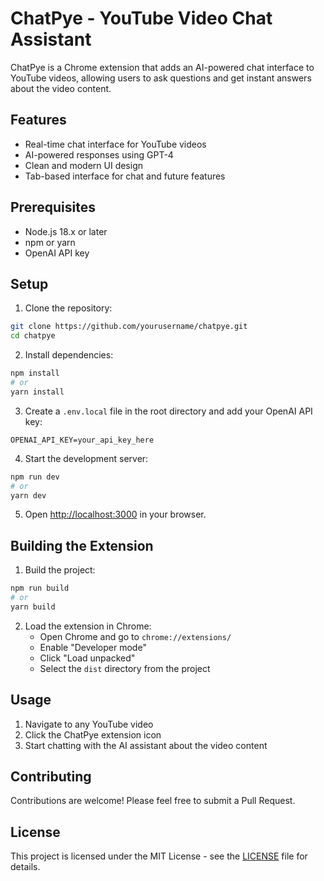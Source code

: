 # ChatPye - YouTube Video Chat Assistant

ChatPye is a Chrome extension that adds an AI-powered chat interface to YouTube videos, allowing users to ask questions and get instant answers about the video content.

## Features

- Real-time chat interface for YouTube videos
- AI-powered responses using GPT-4
- Clean and modern UI design
- Tab-based interface for chat and future features

## Prerequisites

- Node.js 18.x or later
- npm or yarn
- OpenAI API key

## Setup

1. Clone the repository:
```bash
git clone https://github.com/yourusername/chatpye.git
cd chatpye
```

2. Install dependencies:
```bash
npm install
# or
yarn install
```

3. Create a `.env.local` file in the root directory and add your OpenAI API key:
```
OPENAI_API_KEY=your_api_key_here
```

4. Start the development server:
```bash
npm run dev
# or
yarn dev
```

5. Open [http://localhost:3000](http://localhost:3000) in your browser.

## Building the Extension

1. Build the project:
```bash
npm run build
# or
yarn build
```

2. Load the extension in Chrome:
   - Open Chrome and go to `chrome://extensions/`
   - Enable "Developer mode"
   - Click "Load unpacked"
   - Select the `dist` directory from the project

## Usage

1. Navigate to any YouTube video
2. Click the ChatPye extension icon
3. Start chatting with the AI assistant about the video content

## Contributing

Contributions are welcome! Please feel free to submit a Pull Request.

## License

This project is licensed under the MIT License - see the [LICENSE](LICENSE) file for details. 
